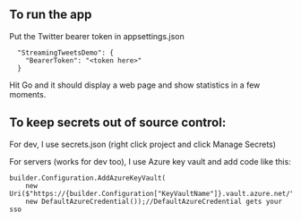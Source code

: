 ## To run the app

Put the Twitter bearer token in appsettings.json
```
  "StreamingTweetsDemo": {
    "BearerToken": "<token here>"
  }
```  
  Hit Go and it should display  a web page  and show statistics in a few moments.

## To keep secrets out of source control:

For dev, I use secrets.json (right click project and click Manage Secrets)

For servers (works for dev too), I use Azure key vault and add code like this:

```
builder.Configuration.AddAzureKeyVault(
    new Uri($"https://{builder.Configuration["KeyVaultName"]}.vault.azure.net/"),
    new DefaultAzureCredential());//DefaultAzureCredential gets your sso
```
